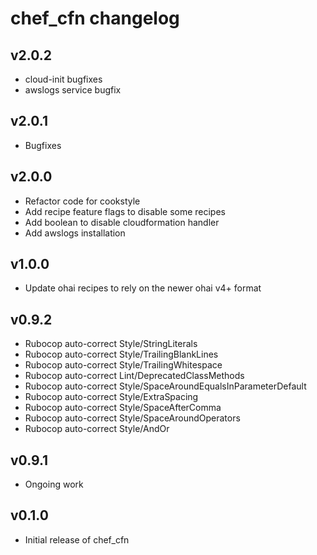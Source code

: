 chef\_cfn changelog
===================

v2.0.2
------
* cloud-init bugfixes
* awslogs service bugfix

v2.0.1
------
* Bugfixes

v2.0.0
------
* Refactor code for cookstyle
* Add recipe feature flags to disable some recipes
* Add boolean to disable cloudformation handler
* Add awslogs installation

v1.0.0
------
* Update ohai recipes to rely on the newer ohai v4+ format

v0.9.2
------
* Rubocop auto-correct Style/StringLiterals
* Rubocop auto-correct Style/TrailingBlankLines
* Rubocop auto-correct Style/TrailingWhitespace
* Rubocop auto-correct Lint/DeprecatedClassMethods
* Rubocop auto-correct Style/SpaceAroundEqualsInParameterDefault
* Rubocop auto-correct Style/ExtraSpacing
* Rubocop auto-correct Style/SpaceAfterComma
* Rubocop auto-correct Style/SpaceAroundOperators
* Rubocop auto-correct Style/AndOr

v0.9.1
------
* Ongoing work

v0.1.0
------
* Initial release of chef_cfn

